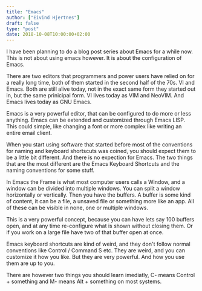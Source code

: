 ```yaml
---
title: "Emacs"
author: ["Eivind Hjertnes"]
draft: false
type: "post"
date: 2018-10-08T10:00:00+02:00
---
```


I have been planning to do a blog post series about Emacs for a while
now. This is not about using emacs however. It is about the
configuration of Emacs.

There are two editors that programmers and power users have relied on
for a really long time, both of them started in the second half of the
70s. VI and Emacs. Both are still alive today, not in the exact same
form they started out in, but the same prinicipal form. VI lives today
as VIM and NeoVIM. And Emacs lives today as GNU Emacs.

Emacs is a very powerful editor, that can be configured to do more or
less anything. Emacs can be extended and customized through Emacs LISP.
This could simple, like changing a font or more complex like writing an
entire email client.

When you start using software that started before most of the
conventions for naming and keyboard shortscuts was coined, you should
expect them to be a little bit different. And there is no expection for
Emacs. The two things that are the most different are the Emacs Keyboard
Shortcuts and the naming conventions for some stuff.

In Emacs the Frame is what most computer users calls a Window, and a
window can be divided into multiple windows. You can split a window
horizontally or vertically. Then you have the buffers. A buffer is some
kind of content, it can be a file, a unsaved file or something more like
an app. All of these can be visible in none, one or multiple windows.

This is a very powerful concept, because you can have lets say 100
buffers open, and at any time re-configure what is shown without closing
them. Or if you work on a large file have two of that buffer open at
once.

Emacs keyboard shortcuts are kind of weird, and they don't follow normal
conventions like Control / Command S etc. They are weird, and you can
customize it how you like. But they are very powerful. And how you use
them are up to you.

There are however two things you should learn imediatly, C- means
Control + something and M- means Alt + something on most systems.
